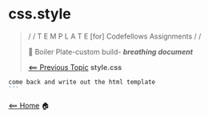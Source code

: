 # css.style

> / /  T E M P L A T E   [for]  Codefellows Assignments / /
>
> 🚧 Boiler Plate-custom build- ***breathing document***
>
>
> [<== Previous Topic](cssStyle.md) **style.css**

````javascript
come back and write out the html template 
```
````

[<== Home](README.md) 🏠
